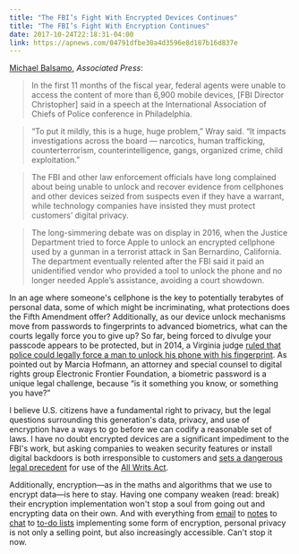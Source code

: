 ```yaml
---
title: "The FBI’s Fight With Encrypted Devices Continues"
title: "The FBI’s Fight With Encryption Continues"
date: 2017-10-24T22:18:31-04:00
link: https://apnews.com/04791dfbe30a4d3596e8d187b16d837e
---
```


[Michael Balsamo][ap], _Associated Press_: 

> In the first 11 months of the fiscal year, federal agents were unable to access the content of more than 6,900 mobile devices, [FBI Director Christopher] said in a speech at the International Association of Chiefs of Police conference in Philadelphia.

> “To put it mildly, this is a huge, huge problem,” Wray said. “It impacts investigations across the board — narcotics, human trafficking, counterterrorism, counterintelligence, gangs, organized crime, child exploitation.”

> The FBI and other law enforcement officials have long complained about being unable to unlock and recover evidence from cellphones and other devices seized from suspects even if they have a warrant, while technology companies have insisted they must protect customers’ digital privacy.

> The long-simmering debate was on display in 2016, when the Justice Department tried to force Apple to unlock an encrypted cellphone used by a gunman in a terrorist attack in San Bernardino, California. The department eventually relented after the FBI said it paid an unidentified vendor who provided a tool to unlock the phone and no longer needed Apple’s assistance, avoiding a court showdown.

In an age where someone's cellphone is the key to potentially terabytes of personal data, some of which might be incriminating, what protections does the Fifth Amendment offer? Additionally, as our device unlock mechanisms move from passwords to fingerprints to advanced biometrics, what can the courts legally force you to give up? So far, being forced to divulge your passcode appears to be protected, but in 2014, a Virginia judge [ruled that police could legally force a man to unlock his phone with his fingerprint][wsj]. As pointed out by Marcia Hofmann, an attorney and special counsel to digital rights group Electronic Frontier Foundation, a biometric password is a unique legal challenge, because “is it something you know, or something you have?”

I believe U.S. citizens have a fundamental right to privacy, but the legal questions surrounding this generation's data, privacy, and use of encryption have a ways to go before we can codify a reasonable set of laws. I have no doubt encrypted devices are a significant impediment to the FBI's work, but asking companies to weaken security features or install digital backdoors is both irresponsible to customers and [sets a dangerous legal precedent][apple] for use of the [All Writs Act][]. 

Additionally, encryption—as in the maths and algorithms that we use to encrypt data—is here to stay. Having one company weaken (read: break) their encryption implementation won't stop a soul from going out and encrypting data on their own. And with everything from [email][proton] to [notes][] to [chat][signal] to [to-do lists][omni] implementing some form of encryption, personal privacy is not only a selling point, but also increasingly accessible. Can't stop it now.  

[time]: http://time.com/3558936/fingerprint-password-fifth-amendment/
[wsj]: https://blogs.wsj.com/digits/2014/10/31/judge-rules-suspect-can-be-required-to-unlock-phone-with-fingerprint/
[mr]: https://www.macrumors.com/2017/10/23/fbi-unable-to-crack-6900-devices/
[apple]: https://www.apple.com/customer-letter/
[ap]: https://apnews.com/04791dfbe30a4d3596e8d187b16d837e
[all writs act]: https://en.wikipedia.org/wiki/All_Writs_Act

[proton]: https://protonmail.com/
[omni]: https://www.omnigroup.com/blog/omnifocus-now-supports-end-to-end-encryption
[signal]: https://www.signal.org/
[notes]: https://standardnotes.org/